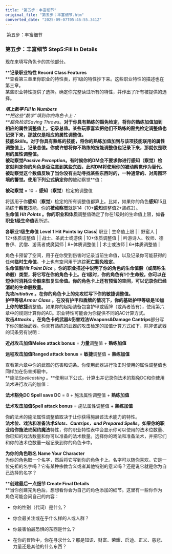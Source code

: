 ```yaml
---
title: "第五步：丰富细节"
original_file: "第五步：丰富细节.htm"
converted_date: "2025-09-07T05:46:55.341Z"
---
```


﻿ 第五步：丰富细节  

### 第五步：丰富细节 Step5:Fill In Details

现在来填写角色卡的其他部分。

****记录职业特性 Record Class Features**  
**查看第三章里你职业的特性表，将1级的特性抄下来。这些职业特性的描述也在第三章。  
某些职业特性提供了选择。确定你完整读过所有的特性，并作出了所有被提供的选择。

****填上数字 Fill In Numbers**  
**把这些“数字”填到你的角色卡上：  
**豁免检定*Saving Throws*。**对于你具有熟练的豁免检定，将你的熟练加值加到相应的属性调整值上，记录总值。某些玩家喜欢把他们不熟练的豁免检定调整值也记录下来，那就仅是相应的属性调整值。  
**技能*Skills*。**对于你具有熟练的技能，将你的熟练加值加到与该项技能联用的属性调整值上，记录总值。你或许想将你不熟练的技能调整值也记录下来，那就仅是联用的属性调整值。  
**被动察觉*Passive Perception*。**有时候你的DM会不要求你进行**感知**（****察觉****）检定就判定你的角色是否注意到某些东西，此时DM将使用你的**被动察觉**作为替代。**被动察觉**这个数值反映了当你没有主动寻找某些东西时的，一种通常的、对周围环境的警觉。使用下列公式确定你的**被动察觉**值：

**被动察觉** = 10 + **感知**（****察觉****）检定的调整值

将适用于你**感知**（****察觉****）检定的所有调整值都算上。比如，如果你的角色**感知**15且熟练于****察觉****技能，你的**被动察觉**就是14（10+**感知**调整值2+熟练2）。  
**生命值 *Hit Points* 。**你的职业和**体质**调整值确定了你在1级时的生命值上限，如**各职业1级生命值**表所述。

**各职业1级生命值 Level 1 Hit Points by Class**| 职业 | 生命值上限 |
| 野蛮人 | 12+体质调整值 |
| 战士、圣武士或游侠 | 10+体质调整值 |
| 吟游诗人、牧师、德鲁伊、武僧、游荡者或魔契师 | 8+体质调整值 |
| 术士或法师 | 6+体质调整值 |

角色卡预留了空间，用于在你受到伤害时记录当前生命值，以及记录你可能获得的任何****临时生命值****。卡上也有空间用于追踪****死亡豁免检定****。  
**生命值骰*Hit Point Dice* 。**你的职业描述中说明了你的角色的生命值骰（或简称生命骰）类型，将它写在你的角色卡上。在1级时，你的角色有1个生命骰。你可以在短休时消耗生命骰来恢复生命值。你的角色卡上还有预留的空间，可以记录你已经消耗的生命骰数量。  
**先攻*Initiative* 。**在你的角色卡上的先攻栏写下你的**敏捷**调整值。  
**护甲等级*Armor Class*** 。在没有护甲和盾牌的情况下，你的基础****护甲等级****是10加上你的**敏捷**调整值。如果你的起始装备包含护甲或盾牌（或两者皆有），使用第六章中的规则计算你的AC。职业特性可能会为你提供不同的AC计算方式。  
**攻击*Attacks* 。**在角色卡的**武器&伤害戏法Weapons&Damage Cantrips**部分写下你的起始武器。你具有熟练的武器的攻击检定的加值计算方式如下，除非该武器的词条另有说明：

**近战攻击加值Melee attack bonus** = **力量**调整值 + **熟练加值**

**远程攻击加值Ranged attack bonus** = **敏捷**调整值 + **熟练加值**

查看第六章中你的武器的伤害和词条。你使用武器进行攻击时使用的属性调整值也同样加在伤害掷骰中。  
**施法*Spellcasting* 。**使用以下公式，计算出并记录你法术的豁免DC和你使用法术进行攻击的加值：

**法术豁免DC Spell save DC** = 8 + 施法属性调整值 + **熟练加值**

**法术攻击加值Spell attack bonus** = 施法属性调整值 + **熟练加值**

你的法术的施法属性调整值取决于让你获得施展该法术能力的特性。  
**法术位、戏法和准备法术*Slots、Cantrips，and Prepared Spells*。**如果你的职业给你**施法**或**契约魔法**特性，你的职业特性表中会显示你可以使用的法术位数量、你已知的戏法数量和你可以准备的法术数量。选择你的戏法和准备法术，并把它们和你的法术位数量一起记录到你的角色卡中。

****为你的角色取名 Name Your Character****  
为你的角色取一个名字，然后将它写到你的角色卡上。名字可以随你喜欢。它是一位先祖的名字吗？它有某种宗教含义或者其他特别的意义吗？还是说它就是你为自己选择的名字？

****创建最后一点细节 Create Final Details**  
**当你创建完角色后，想想看你会为自己的角色添加的细节。这里有一些你作为角色可能会问自己的内容：

-   你的性别（代词）是什么？
    
-   你会最关注或在乎什么样的人或人群？
    
-   你最害怕最恐惧的东西是什么？
    
-   在你的冒险中，你在寻求什么？那是知识、财富、荣耀、启迪、正义、慈悲、力量还是其他的什么东西？